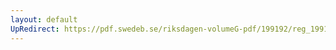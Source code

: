 ```yaml
---
layout: default
UpRedirect: https://pdf.swedeb.se/riksdagen-volumeG-pdf/199192/reg_199192/reg_199192_0146.pdf
---
```

